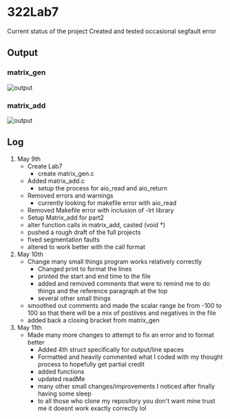 # 322Lab7
Current status of the project
Created and tested occasional segfault error
## Output
### matrix_gen
![output](https://media.discordapp.net/attachments/636118401080885259/708954928583933973/gen.PNG)
### matrix_add
![output](https://media.discordapp.net/attachments/636118401080885259/709522703589179552/somewhat_works.PNG?width=1223&height=359)
## Log
1. May 9th
   - Create Lab7
     - create matrix_gen.c
   - Added matrix_add.c
     - setup the process for aio_read and aio_return
   - Removed errors and warnings
     - currently looking for makefile error with aio_read
   - Removed Makefile error with inclusion of -lrt library
   - Setup Matrix_add for part2
   - alter function calls in matrix_add, casted (void *)
   - pushed a rough draft of the full projects
   - fixed segmentation faults
   - altered to work better with the call format
2. May 10th
   - Change many small things program works relatively correctly
     - Changed print to format the lines
     - printed the start and end time to the file
     - added and removed comments that were to remind me to do things and the reference paragraph at the top
     - several other small things
    - smoothed out comments and made the scalar range be from -100 to 100 so that there will be a mix of postiives and negatives in the file
    - added back a closing bracket from matrix_gen
3. May 11th
   - Made many more changes to attempt to fix an error and to format better
     - Added 4th struct specifically for output/line spaces
     - Formatted and heavily commented what I coded with my thought process to hopefully get partial credit
     - added functions
     - updated readMe
     - many other small changes/improvements I noticed after finally having some sleep
     - to all those who clone my repository you don't want mine trust me it doesnt work exactly correctly lol
